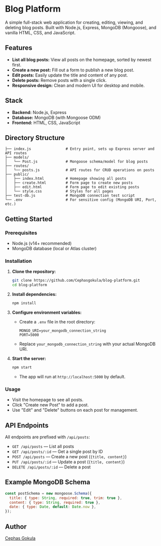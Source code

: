 # Blog Platform

A simple full-stack web application for creating, editing, viewing, and deleting blog posts. Built with Node.js, Express, MongoDB (Mongoose), and vanilla HTML, CSS, and JavaScript.

## Features

- **List all blog posts:** View all posts on the homepage, sorted by newest first.
- **Create a new post:** Fill out a form to publish a new blog post.
- **Edit posts:** Easily update the title and content of any post.
- **Delete posts:** Remove posts with a single click.
- **Responsive design:** Clean and modern UI for desktop and mobile.

## Stack

- **Backend:** Node.js, Express
- **Database:** MongoDB (with Mongoose ODM)
- **Frontend:** HTML, CSS, JavaScript

## Directory Structure

```
├── index.js                # Entry point, sets up Express server and API routes
├── models/
│   └── Post.js             # Mongoose schema/model for blog posts
├── routes/
│   └── posts.js            # API routes for CRUD operations on posts
├── public/
│   ├── index.html          # Homepage showing all posts
│   ├── create.html         # Form page to create new posts
│   ├── edit.html           # Form page to edit existing posts
│   └── style.css           # Styles for all pages
├── test-db.js              # MongoDB connection test script
└── .env                    # For sensitive config (MongoDB URI, Port, etc.)
```

## Getting Started

### Prerequisites

- Node.js (v14+ recommended)
- MongoDB database (local or Atlas cluster)

### Installation

1. **Clone the repository:**
   ```bash
   git clone https://github.com/Cephasgokula/blog-platform.git
   cd blog-platform
   ```

2. **Install dependencies:**
   ```bash
   npm install
   ```

3. **Configure environment variables:**
   - Create a `.env` file in the root directory:
     ```
     MONGO_URI=your_mongodb_connection_string
     PORT=5000
     ```
   - Replace `your_mongodb_connection_string` with your actual MongoDB URI.

4. **Start the server:**
   ```bash
   npm start
   ```
   - The app will run at `http://localhost:5000` by default.

### Usage

- Visit the homepage to see all posts.
- Click "Create new Post" to add a post.
- Use "Edit" and "Delete" buttons on each post for management.

## API Endpoints

All endpoints are prefixed with `/api/posts`:

- `GET /api/posts` — List all posts
- `GET /api/posts/:id` — Get a single post by ID
- `POST /api/posts` — Create a new post (`{title, content}`)
- `PUT /api/posts/:id` — Update a post (`{title, content}`)
- `DELETE /api/posts/:id` — Delete a post

## Example MongoDB Schema

```js
const postSchema = new mongoose.Schema({
  title: { type: String, required: true, trim: true },
  content: { type: String, required: true },
  date: { type: Date, default: Date.now },
});
```

## Author

[Cephas Gokula](https://github.com/Cephasgokula)
